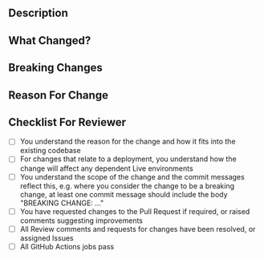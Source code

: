 ## Description

## What Changed?

## Breaking Changes

## Reason For Change

## Checklist For Reviewer

- [ ] You understand the reason for the change and how it fits into the existing codebase
- [ ] For changes that relate to a deployment, you understand how the change will affect any dependent Live environments
- [ ] You understand the scope of the change and the commit messages reflect this, e.g. where you consider the change to be a breaking change, at least one commit message should include the body "BREAKING CHANGE: ..."
- [ ] You have requested changes to the Pull Request if required, or raised comments suggesting improvements
- [ ] All Review comments and requests for changes have been resolved, or assigned Issues
- [ ] All GitHub Actions jobs pass

